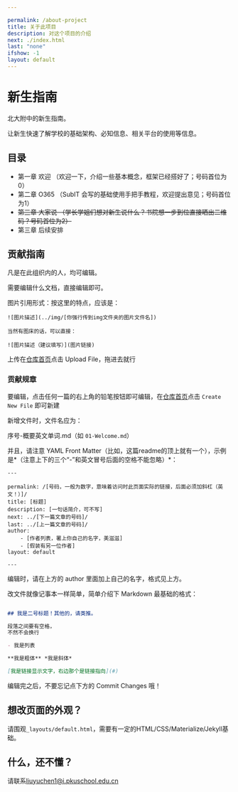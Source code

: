 ```yaml
---

permalink: /about-project
title: 关于此项目
description: 对这个项目的介绍
next: ./index.html
last: "none"
ifshow: -1
layout: default
---
```


# 新生指南

北大附中的新生指南。

让新生快速了解学校的基础架构、必知信息、相关平台的使用等信息。

## 目录

- 第一章 欢迎 （欢迎一下，介绍一些基本概念，框架已经搭好了；号码首位为0）
- 第二章 O365 （SubIT 会写的基础使用手把手教程，欢迎提出意见；号码首位为1）
- ~~第三章 大家说 （学长学姐们想对新生说什么？书院想一步到位直接晒出二维码？号码首位为2）~~
- 第三章 后续安排


## 贡献指南

凡是在此组织内的人，均可编辑。

需要编辑什么文档，直接编辑即可。

图片引用形式：按这里的特点，应该是：

```
![图片描述](../img/[你强行传到img文件夹的图片文件名])

当然有图床的话，可以直接：

![图片描述（建议填写）](图片链接)
```

上传在[仓库首页](https://github.com/pkuschool/intro)点击 Upload File，拖进去就行

### 贡献规章

要编辑，点击任何一篇的右上角的铅笔按钮即可编辑，在[仓库首页](https://github.com/pkuschool/intro)点击 ```Create New File``` 即可新建

新增文件时，文件名应为：

序号-概要英文单词.md（如 ``` 01-Welcome.md ```）

并且，请注意 YAML Front Matter（比如，这篇readme的顶上就有一个），示例是*（注意上下的三个“-”和英文冒号后面的空格不能忽略）*：

```
---

permalink: /[号码，一般为数字，意味着访问时此页面实际的链接，后面必须加斜杠（英文！）]/
title: [标题]
description: [一句话简介，可不写]
next: ../[下一篇文章的号码]/
last: ../[上一篇文章的号码]/
author:
    - [作者列表，署上你自己的名字，美滋滋]
    - [假装有另一位作者]
layout: default

---
```

编辑时，请在上方的 author 里面加上自己的名字，格式见上方。

改文件就像记事本一样简单，简单介绍下 Markdown 最基础的格式：

```markdown

## 我是二号标题！其他的，请类推。

段落之间要有空格，
不然不会换行

- 我是列表

**我是粗体** *我是斜体*

[我是链接显示文字，右边那个是链接指向](#)
```
编辑完之后，不要忘记点下方的 Commit Changes 哦！

## 想改页面的外观？

请围观```_layouts/default.html```，需要有一定的HTML/CSS/Materialize/Jekyll基础。

## 什么，还不懂？

请联系<liuyuchen1@i.pkuschool.edu.cn>
